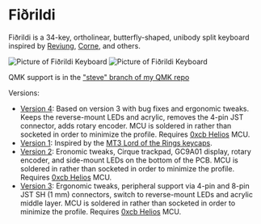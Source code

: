 # Fiðrildi

Fiðrildi is a 34-key, ortholinear, butterfly-shaped, unibody split keyboard inspired by [Reviung](https://github.com/gtips/reviung), [Corne](https://github.com/foostan/crkbd), and others.

![Picture of Fiðrildi Keyboard](v4/images/fidrildi3-wraith.jpg)
![Picture of Fiðrildi Keyboard](v3/images/fidrildi3-comet-1.png)

QMK support is in the ["steve" branch of my QMK repo](https://github.com/jstevej/qmk_firmware/tree/steve)

Versions:

- [Version 4](https://github.com/jstevej/fidrildi/tree/main/v4): Based on version 3 with bug fixes and ergonomic tweaks. Keeps the reverse-mount LEDs and acrylic, removes the 4-pin JST connector, adds rotary encoder. MCU is soldered in rather than socketed in order to minimize the profile. Requires [0xcb Helios](https://github.com/0xCB-dev/0xCB-Helios) MCU.
- [Version 1](https://github.com/jstevej/fidrildi/tree/main/v1): Inspired by the [MT3 Lord of the Rings keycaps](https://matt3o.com/the-tolkien-keycaps-are-finally-live/).
- [Version 2](https://github.com/jstevej/fidrildi/tree/main/v2): Eronomic tweaks, Cirque trackpad, GC9A01 display, rotary encoder, and side-mount LEDs on the bottom of the PCB. MCU is soldered in rather than socketed in order to minimize the profile. Requires [0xcb Helios](https://github.com/0xCB-dev/0xCB-Helios) MCU.
- [Version 3](https://github.com/jstevej/fidrildi/tree/main/v3): Ergonomic tweaks, peripheral support via 4-pin and 8-pin JST SH (1 mm) connectors, switch to reverse-mount LEDs and acrylic middle layer. MCU is soldered in rather than socketed in order to minimize the profile. Requires [0xcb Helios](https://github.com/0xCB-dev/0xCB-Helios) MCU.
